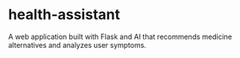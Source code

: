 # health-assistant
A web application built with Flask and AI that recommends medicine alternatives and analyzes user symptoms.
